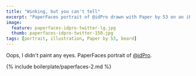 ```yaml
---
title: "Winking, but you can't tell"
excerpt: "PaperFaces portrait of @idPro drawn with Paper by 53 on an iPad."
image: 
  feature: paperfaces-idpro-twitter-lg.jpg
  thumb: paperfaces-idpro-twitter-150.jpg
tags: [portrait, illustration, Paper by 53, beard]
---
```


Oops, I didn't paint any eyes. PaperFaces portrait of [@idPro](http://twitter.com/idPro).

{% include boilerplate/paperfaces-2.md %}